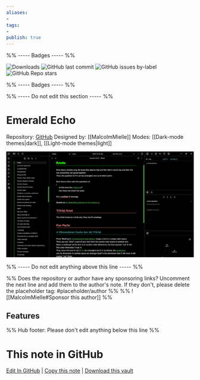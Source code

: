 ```yaml
---
aliases:
- 
tags: 
- 
publish: true
---
```


%% ----- Badges ----- %%

![Downloads](https://img.shields.io/badge/downloads-1317-573E7A?style=for-the-badge&logo=)
![GitHub last commit](https://img.shields.io/github/last-commit/MalcolmMielle/Emerald-Echo?color=573E7A&label=last%20update&logo=github&style=for-the-badge)
![GitHub issues by-label](https://img.shields.io/github/issues/MalcolmMielle/Emerald-Echo/help%20wanted?color=573E7A&logo=github&style=for-the-badge) 
![GitHub Repo stars](https://img.shields.io/github/stars/MalcolmMielle/Emerald-Echo?color=573E7A&logo=github&style=for-the-badge)

%% ----- Badges ----- %%

%% ----- Do not edit this section ----- %%

# Emerald Echo

Repository: [GitHub](https://github.com/MalcolmMielle/Emerald-Echo)
Designed by: [[MalcolmMielle]]
Modes: [[Dark-mode themes|dark]], [[Light-mode themes|light]]



![screenshot](https://github.com/MalcolmMielle/Emerald-Echo/raw/HEAD/screenshot.png)

%% ----- Do not edit anything above this line ----- %% 

%% Does the repository or author have any sponsoring links? Uncomment the next line and add them to the author's note. If they don't, please delete the placeholder tag: #placeholder/author %%
%% ![[MalcolmMielle#Sponsor this author]] %%


## Features



%% Hub footer: Please don't edit anything below this line %%

# This note in GitHub

<span class="git-footer">[Edit In GitHub](https://github.dev/obsidian-community/obsidian-hub/blob/main/02%20-%20Community%20Expansions/02.05%20All%20Community%20Expansions/Themes/Emerald%20Echo.md "git-hub-edit-note") | [Copy this note](https://raw.githubusercontent.com/obsidian-community/obsidian-hub/main/02%20-%20Community%20Expansions/02.05%20All%20Community%20Expansions/Themes/Emerald%20Echo.md "git-hub-copy-note") | [Download this vault](https://github.com/obsidian-community/obsidian-hub/archive/refs/heads/main.zip "git-hub-download-vault") </span>
